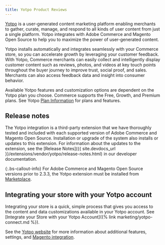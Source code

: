 ```yaml
---
title: Yotpo Product Reviews
---
```


[Yotpo](https://www.yotpo.com/) is a user-generated content marketing platform enabling merchants to gather, curate, manage, and respond to all kinds of user content from just a single platform. Yotpo integrates with Adobe Commerce and Magento Open Source to help you to maximize the power of user-generated content.

Yotpo installs automatically and integrates seamlessly with your Commerce store, so you can accelerate growth by leveraging your customer feedback. With Yotpo, Commerce merchants can easily collect and intelligently display customer content such as reviews, photos, and videos at key touch points throughout the buyer journey to improve trust, social proof, and sales. Merchants can also access feedback data and insight into consumer behavior.

Available Yotpo features and customization options are dependent on the Yotpo plan you choose. Commerce supports the Free, Growth, and Premium plans. See Yotpo [Plan Information](https://www.yotpo.com/pricing/) for plans and features.

## Release notes

The Yotpo integration is a third-party extension that we have thoroughly tested and included with each supported version of Adobe Commerce and Magento Open Source. Installation or upgrade of the system also installs or updates to this extension. For information about the updates to the extension, see the [Release Notes]({{ site.devdocs_url }}/extensions/vendor/yotpo/release-notes.html) in our developer documentation.

{:.bs-callout-info}
For Adobe Commerce and Magento Open Source versions prior to 2.3.3, the Yotpo extension must be installed from [Marketplace](https://marketplace.magento.com/catalogsearch/result/?q=yotpo).

## Integrating your store with your Yotpo account

Integrating your store is a quick, simple process that gives you access to the content and data customizations available in your Yotpo account. See [Integrate your Store with your Yotpo Account]({% link marketing/yotpo-connect.md %}).

See the [Yotpo website](https://www.yotpo.com/platform/visual-marketing/) for more information about additional features, settings, and [Magento integration](https://www.yotpo.com/integrations/magento/).
